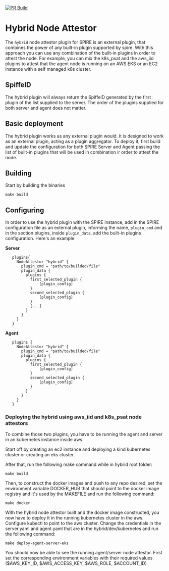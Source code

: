 [![PR Build](https://github.com/HewlettPackard/roven/actions/workflows/hybrid-pr-build.yaml/badge.svg)](https://github.com/HewlettPackard/roven/actions/workflows/hybrid-pr-build.yaml)

# Hybrid Node Attestor
The `hybrid` node attestor plugin for SPIRE is an external plugin, that combines the power of any built-in plugin supported by spire. With this approach you can use any combination of the built-in plugins in order to attest the node. For example, you can mix the k8s_psat and the aws_iid plugins to attest that the agent node is running on an AWS EKS or an EC2 instance with a self managed k8s cluster.

## SpiffeID
The hybrid plugin will always return the SpiffeID generated by the first plugin of the list supplied to the server. The order of the plugins supplied for both server and agent does not matter.

## Basic deployment
The hybrid plugin works as any external plugin would. It is designed to work as an external plugin, acting as a plugin aggregator.
To deploy it, first build and update the configuration for both SPIRE Server and Agent passing the list of built-in plugins that will be used in combination ir order to attest the node.

## Building
Start by building the binaries

`make build`

## Configuring
In order to use the hybrid plugin with the SPIRE instance, add in the SPIRE configuration file as an external plugin, informing the name, `plugin_cmd` and in the section plugins, inside `plugin_data`, add the built-in plugins configuration. Here's an example:

 **Server**
 ```
    plugins{
      NodeAttestor "hybrid" {
        plugin_cmd = "path/to/builded/file"
        plugin_data {
          plugins {
            first_selected_plugin {
                [plugin_config]
            }
            second_selected_plugin {
                [plugin_config]
            }
            [...]
          }
        }
      }
    }
```

**Agent**
 ```
    plugins {
      NodeAttestor "hybrid" {
        plugin_cmd = "path/to/builded/file"
        plugin_data {
          plugins {
            first_selected_plugin {
                [plugin_config]
            }
            second_selected_plugin {
                [plugin_config]
            }
          }
        }
      }
    }
 ```

### Deploying the hybrid using aws_iid and k8s_psat node attestors
To combine those two plugins, you have to be running the agent and server in an kubernetes instance inside aws.

Start off by creating an ec2 instance and deploying a kind kubernetes cluster or creating an eks cluster.

After that, run the following make command while in hybrid root folder:

`make build`

Then, to construct the docker images and push to any repo desired, set the environment variable DOCKER_HUB that should point to the docker image registry and it's used by the MAKEFILE and run the following command:

`make docker`

With the hybrid node attestor built and the docker image constructed, you now have to deploy it in the running kubernetes cluster in the aws. 
Configure kubectl to point to the aws cluster.
Change the credentials in the server.yaml and agent.yaml that are in the hybrid/dev/kubernetes and run the following command:

`make deploy-agent-server-eks`

You should now be able to see the running agent/server node attestor. First set the corresponding environment variables with their required values ($AWS_KEY_ID, $AWS_ACCESS_KEY, $AWS_ROLE, $ACCOUNT_ID)

